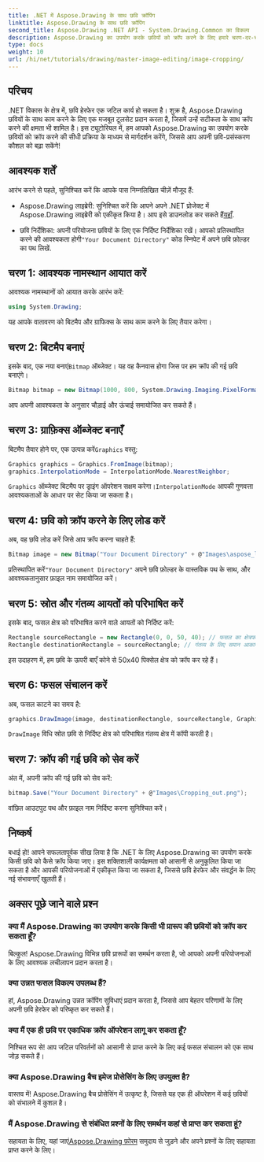 ```yaml
---
title: .NET में Aspose.Drawing के साथ छवि क्रॉपिंग
linktitle: Aspose.Drawing के साथ छवि क्रॉपिंग
second_title: Aspose.Drawing .NET API - System.Drawing.Common का विकल्प
description: Aspose.Drawing का उपयोग करके छवियों को क्रॉप करने के लिए हमारे चरण-दर-चरण गाइड के साथ अपने .NET अनुप्रयोगों में छवि हेरफेर की शक्ति को अनलॉक करें। यह ट्यूटोरियल बिटमैप बनाने से लेकर अंतिम क्रॉप की गई छवि को सहेजने तक, आपको जो कुछ भी जानना चाहिए, उसे कवर करता है।
type: docs
weight: 10
url: /hi/net/tutorials/drawing/master-image-editing/image-cropping/
---
```

## परिचय

.NET विकास के क्षेत्र में, छवि हेरफेर एक जटिल कार्य हो सकता है। शुक्र है, Aspose.Drawing छवियों के साथ काम करने के लिए एक मजबूत टूलसेट प्रदान करता है, जिसमें उन्हें सटीकता के साथ क्रॉप करने की क्षमता भी शामिल है। इस ट्यूटोरियल में, हम आपको Aspose.Drawing का उपयोग करके छवियों को क्रॉप करने की सीधी प्रक्रिया के माध्यम से मार्गदर्शन करेंगे, जिससे आप अपनी छवि-प्रसंस्करण कौशल को बढ़ा सकेंगे!

## आवश्यक शर्तें

आरंभ करने से पहले, सुनिश्चित करें कि आपके पास निम्नलिखित चीज़ें मौजूद हैं:

-  Aspose.Drawing लाइब्रेरी: सुनिश्चित करें कि आपने अपने .NET प्रोजेक्ट में Aspose.Drawing लाइब्रेरी को एकीकृत किया है। आप इसे डाउनलोड कर सकते हैं[यहाँ](https://releases.aspose.com/drawing/net/).
  
-  छवि निर्देशिका: अपनी परियोजना छवियों के लिए एक निर्दिष्ट निर्देशिका रखें। आपको प्रतिस्थापित करने की आवश्यकता होगी`"Your Document Directory"` कोड स्निपेट में अपने छवि फ़ोल्डर का पथ लिखें.

## चरण 1: आवश्यक नामस्थान आयात करें

आवश्यक नामस्थानों को आयात करके आरंभ करें:

```csharp
using System.Drawing;
```

यह आपके वातावरण को बिटमैप और ग्राफिक्स के साथ काम करने के लिए तैयार करेगा।

## चरण 2: बिटमैप बनाएं

 इसके बाद, एक नया बनाएं`Bitmap` ऑब्जेक्ट। यह वह कैनवास होगा जिस पर हम क्रॉप की गई छवि बनाएंगे।

```csharp
Bitmap bitmap = new Bitmap(1000, 800, System.Drawing.Imaging.PixelFormat.Format32bppPArgb);
```

आप अपनी आवश्यकता के अनुसार चौड़ाई और ऊंचाई समायोजित कर सकते हैं।

## चरण 3: ग्राफ़िक्स ऑब्जेक्ट बनाएँ

 बिटमैप तैयार होने पर, एक उत्पन्न करें`Graphics` वस्तु:

```csharp
Graphics graphics = Graphics.FromImage(bitmap);
graphics.InterpolationMode = InterpolationMode.NearestNeighbor;
```

`Graphics` ऑब्जेक्ट बिटमैप पर ड्राइंग ऑपरेशन सक्षम करेगा।`InterpolationMode` आपकी गुणवत्ता आवश्यकताओं के आधार पर सेट किया जा सकता है।

## चरण 4: छवि को क्रॉप करने के लिए लोड करें

अब, वह छवि लोड करें जिसे आप क्रॉप करना चाहते हैं:

```csharp
Bitmap image = new Bitmap("Your Document Directory" + @"Images\aspose_logo.png");
```

 प्रतिस्थापित करें`"Your Document Directory"` अपने छवि फ़ोल्डर के वास्तविक पथ के साथ, और आवश्यकतानुसार फ़ाइल नाम समायोजित करें।

## चरण 5: स्रोत और गंतव्य आयतों को परिभाषित करें

इसके बाद, फसल क्षेत्र को परिभाषित करने वाले आयतों को निर्दिष्ट करें:

```csharp
Rectangle sourceRectangle = new Rectangle(0, 0, 50, 40); // फसल का क्षेत्रफल
Rectangle destinationRectangle = sourceRectangle; // गंतव्य के लिए समान आकार
```

इस उदाहरण में, हम छवि के ऊपरी बाएँ कोने से 50x40 पिक्सेल क्षेत्र को क्रॉप कर रहे हैं।

## चरण 6: फसल संचालन करें

अब, फसल काटने का समय है:

```csharp
graphics.DrawImage(image, destinationRectangle, sourceRectangle, GraphicsUnit.Pixel);
```

`DrawImage` विधि स्रोत छवि से निर्दिष्ट क्षेत्र को परिभाषित गंतव्य क्षेत्र में कॉपी करती है।

## चरण 7: क्रॉप की गई छवि को सेव करें

अंत में, अपनी क्रॉप की गई छवि को सेव करें:

```csharp
bitmap.Save("Your Document Directory" + @"Images\Cropping_out.png");
```

वांछित आउटपुट पथ और फ़ाइल नाम निर्दिष्ट करना सुनिश्चित करें।

## निष्कर्ष

बधाई हो! आपने सफलतापूर्वक सीख लिया है कि .NET के लिए Aspose.Drawing का उपयोग करके किसी छवि को कैसे क्रॉप किया जाए। इस शक्तिशाली कार्यक्षमता को आसानी से अनुकूलित किया जा सकता है और आपकी परियोजनाओं में एकीकृत किया जा सकता है, जिससे छवि हेरफेर और संवर्द्धन के लिए नई संभावनाएँ खुलती हैं।

## अक्सर पूछे जाने वाले प्रश्न

### क्या मैं Aspose.Drawing का उपयोग करके किसी भी प्रारूप की छवियों को क्रॉप कर सकता हूँ?

बिल्कुल! Aspose.Drawing विभिन्न छवि प्रारूपों का समर्थन करता है, जो आपको अपनी परियोजनाओं के लिए आवश्यक लचीलापन प्रदान करता है।

### क्या उन्नत फसल विकल्प उपलब्ध हैं?

हां, Aspose.Drawing उन्नत क्रॉपिंग सुविधाएं प्रदान करता है, जिससे आप बेहतर परिणामों के लिए अपनी छवि हेरफेर को परिष्कृत कर सकते हैं।

### क्या मैं एक ही छवि पर एकाधिक क्रॉप ऑपरेशन लागू कर सकता हूँ?

निश्चित रूप से! आप जटिल परिवर्तनों को आसानी से प्राप्त करने के लिए कई फसल संचालन को एक साथ जोड़ सकते हैं।

### क्या Aspose.Drawing बैच इमेज प्रोसेसिंग के लिए उपयुक्त है?

वास्तव में! Aspose.Drawing बैच प्रोसेसिंग में उत्कृष्ट है, जिससे यह एक ही ऑपरेशन में कई छवियों को संभालने में कुशल है।

### मैं Aspose.Drawing से संबंधित प्रश्नों के लिए समर्थन कहां से प्राप्त कर सकता हूं?

 सहायता के लिए, यहां जाएं[Aspose.Drawing फ़ोरम](https://forum.aspose.com/c/diagram/17) समुदाय से जुड़ने और अपने प्रश्नों के लिए सहायता प्राप्त करने के लिए।
